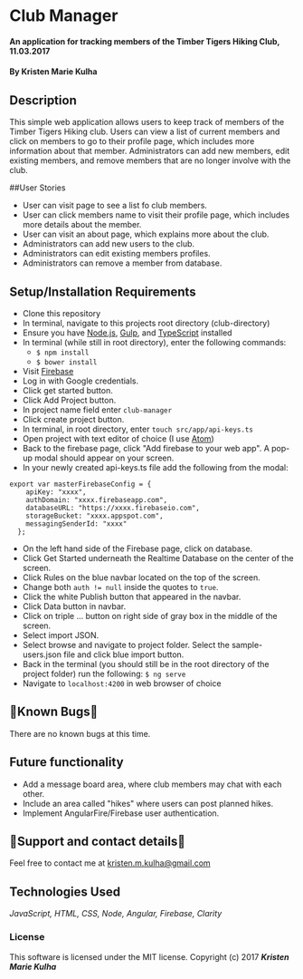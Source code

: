 # Club Manager

#### An application for tracking members of the Timber Tigers Hiking Club, 11.03.2017


#### By Kristen Marie Kulha

## Description

This simple web application allows users to keep track of members of the Timber Tigers Hiking club. Users can view a list of current members and click on members to go to their profile page, which includes more information about that member. Administrators can add new members, edit existing members, and remove members that are no longer involve with the club.

##User Stories

* User can visit page to see a list fo club members.
* User can click members name to visit their profile page, which includes more details about the member.
* User can visit an about page, which explains more about the club.
* Administrators can add new users to the club.
* Administrators can edit existing members profiles.
* Administrators can remove a member from database.

## Setup/Installation Requirements

* Clone this repository
* In terminal, navigate to this projects root directory (club-directory)
* Ensure you have [Node.js](https://nodejs.org/en/), [Gulp](https://gulpjs.com), and [TypeScript](https://www.typescriptlang.org) installed
* In terminal (while still in root directory), enter the following commands:
  * ``` $ npm install ```
  * ``` $ bower install ```
* Visit [Firebase](https://firebase.google.com)
* Log in with Google credentials.
* Click get started button.
* Click Add Project button.
* In project name field enter ```club-manager```
* Click create project button.
* In terminal, in root directory, enter ```touch src/app/api-keys.ts```
* Open project with text editor of choice (I use [Atom](https://atom.io))
* Back to the firebase page, click "Add firebase to your web app". A pop-up modal should appear on your screen.
* In your newly created api-keys.ts file add the following from the modal:
```
export var masterFirebaseConfig = {
    apiKey: "xxxx",
    authDomain: "xxxx.firebaseapp.com",
    databaseURL: "https://xxxx.firebaseio.com",
    storageBucket: "xxxx.appspot.com",
    messagingSenderId: "xxxx"
  };
```

* On the left hand side of the Firebase page, click on database.
* Click Get Started underneath the Realtime Database on the center of the screen.
* Click Rules on the blue navbar located on the top of the screen.
* Change both ```auth != null``` inside the quotes to ```true```.
* Click the white Publish button that appeared in the navbar.
* Click Data button in navbar.
* Click on triple ... button on right side of gray box in the middle of the screen.
* Select import JSON.
* Select browse and navigate to project folder. Select the sample-users.json file and click blue import button.
* Back in the terminal (you should still be in the root directory of the project folder) run the following:  ``` $ ng serve ```
* Navigate to ```localhost:4200``` in web browser of choice


## 🐛Known Bugs🐛

There are no known bugs at this time.

## Future functionality

* Add a message board area, where club members may chat with each other.
* Include an area called "hikes" where users can post planned hikes.
* Implement AngularFire/Firebase user authentication.

## 📧Support and contact details📧

Feel free to contact me at kristen.m.kulha@gmail.com

## Technologies Used

_JavaScript, HTML, CSS, Node, Angular, Firebase, Clarity_

### License

This software is licensed under the MIT license.
Copyright (c) 2017 **_Kristen Marie Kulha_**
